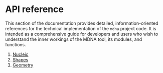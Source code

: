 # API reference

This section of the documentation provides detailed, information-oriented references for the technical implementation of the `mdna` project code. It is intended as a comprehensive guide for developers and users who wish to understand the inner workings of the MDNA tool, its modules, and functions.



1. [Nucleic](nucleic-reference.md)
2. [Shapes](shapes-reference.md)
3. [Geometry](geometry-reference.md)